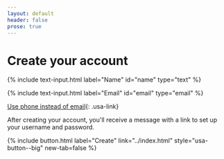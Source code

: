 ```yaml
---
layout: default
header: false
prose: true
---
```


# Create your account

<!-- Include a text input component for name. -->
{% include text-input.html label="Name" id="name" type="text" %}

<!-- Include a text input component for email. -->
{% include text-input.html label="Email" id="email" type="email" %}

[Use phone instead of email](#){: .usa-link}

After creating your account, you'll receive a message with a link to set up your username and password.

<!-- Include a button component as a call-to-action for completing the form. -->
{% include button.html label="Create" link="../index.html" style="usa-button--big" new-tab=false %}